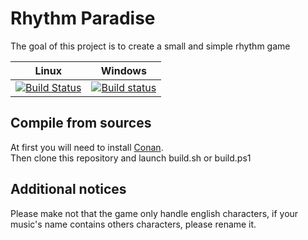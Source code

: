 # Rhythm Paradise
The goal of this project is to create a small and simple rhythm game

| Linux          | Windows     |
| -------------- | ------------ |
| [![Build Status](https://github.com/Xwilarg/RhythmParadise/workflows/Linux%20CI/badge.svg)](https://github.com/Xwilarg/RhythmParadise/actions?query=workflow%3A%22Linux+CI%22) | [![Build status](https://github.com/Xwilarg/RhythmParadise/workflows/Windows%20CI/badge.svg)](https://github.com/Xwilarg/RhythmParadise/actions?query=workflow%3A%22Windows+CI%22) |

## Compile from sources
At first you will need to install [Conan](https://conan.io/downloads).<br/>
Then clone this repository and launch build.sh or build.ps1

## Additional notices
Please make not that the game only handle english characters, if your music's name contains others characters, please rename it.